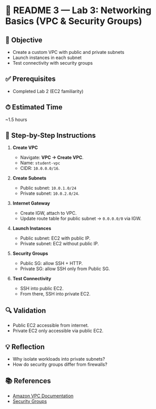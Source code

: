 # 📘 README 3 — Lab 3: Networking Basics (VPC & Security Groups)

## 🎯 Objective
- Create a custom VPC with public and private subnets
- Launch instances in each subnet
- Test connectivity with security groups

## ✅ Prerequisites
- Completed Lab 2 (EC2 familiarity)

## ⏱ Estimated Time
~1.5 hours

## 📝 Step-by-Step Instructions
1. **Create VPC**
   - Navigate: **VPC → Create VPC**.
   - Name: `student-vpc`
   - CIDR: `10.0.0.0/16`.

2. **Create Subnets**
   - Public subnet: `10.0.1.0/24`
   - Private subnet: `10.0.2.0/24`.

3. **Internet Gateway**
   - Create IGW, attach to VPC.
   - Update route table for public subnet → `0.0.0.0/0` via IGW.

4. **Launch Instances**
   - Public subnet: EC2 with public IP.
   - Private subnet: EC2 without public IP.

5. **Security Groups**
   - Public SG: allow SSH + HTTP.
   - Private SG: allow SSH only from Public SG.

6. **Test Connectivity**
   - SSH into public EC2.
   - From there, SSH into private EC2.

## 🔍 Validation
- Public EC2 accessible from internet.
- Private EC2 only accessible via public EC2.

## 💡 Reflection
- Why isolate workloads into private subnets?
- How do security groups differ from firewalls?

## 📚 References
- [Amazon VPC Documentation](https://docs.aws.amazon.com/vpc/index.html)
- [Security Groups](https://docs.aws.amazon.com/vpc/latest/userguide/VPC_SecurityGroups.html)
